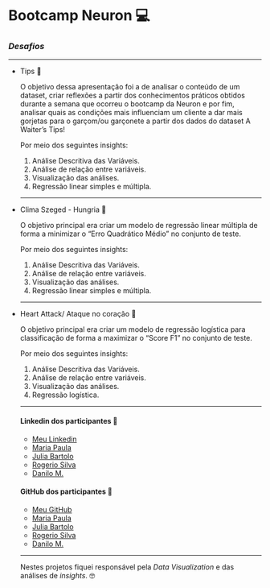 # **Bootcamp Neuron** :computer:
### *Desafios*
***
* Tips :briefcase:

    O objetivo dessa apresentação foi a de analisar o conteúdo de um dataset, criar reflexões a partir dos conhecimentos práticos obtidos durante a semana que ocorreu o bootcamp     da Neuron e por fim, analisar quais as condições mais influenciam um cliente a dar mais gorjetas para o garçom/ou garçonete a partir dos dados do dataset A Waiter’s Tips!
    
    Por meio dos seguintes insights:
    1.  Análise Descritiva das Variáveis.
    2.  Análise de relação entre variáveis.
    3.  Visualização das análises.
    4.  Regressão linear simples e múltipla.
    ***
* Clima Szeged - Hungria :briefcase:

    O objetivo principal era criar um modelo de regressão linear múltipla de forma a minimizar o “Erro Quadrático Médio” no conjunto de teste.
    
    Por meio dos seguintes insights: 
    1. Análise Descritiva das Variáveis.
    2. Análise de relação entre variáveis.
    3. Visualização das análises.
    4. Regressão linear simples e múltipla.
    ***
* Heart Attack/ Ataque no coração :briefcase:

    O objetivo principal era criar um modelo de regressão logística para classificação de forma a maximizar o “Score F1” no conjunto de teste.
    
    Por meio dos seguintes insights:
    1. Análise Descritiva das Variáveis.
    2. Análise de relação entre variáveis.
    3. Visualização das análises.
    4. Regressão logística.
    ***
    #### Linkedin dos participantes :muscle:
    * [Meu Linkedin](https://www.linkedin.com/in/maksonvinicio/)
    * [Maria Paula](https://www.linkedin.com/in/mpdiasrosa/)
    * [Julia Bartolo](https://www.linkedin.com/in/juliabartolo/)
    * [Rogerio Silva](https://www.linkedin.com/in/rogerio-silva-sampaio-037a7216/)
    * [Danilo M.](OFF)
    #### GitHub dos participantes :muscle:
    * [Meu GitHub](https://github.com/MaksonViini)
    * [Maria Paula](https://github.com/mpdiasrosa)
    * [Julia Bartolo](OFF)
    * [Rogerio Silva](https://github.com/rssampaio)
    * [Danilo M.](OFF)
    ****
    Nestes projetos fiquei responsável pela *Data Visualization* e das análises de *insights*. :nerd_face:

